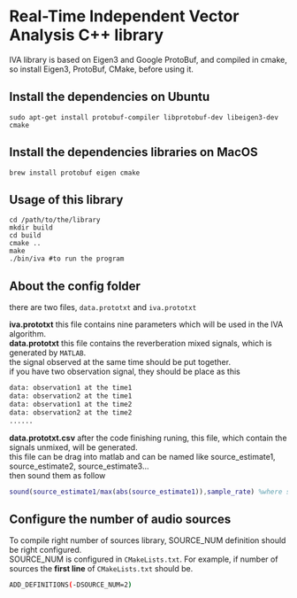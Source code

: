 Real-Time Independent Vector Analysis C++ library
===
IVA library is based on Eigen3 and Google ProtoBuf, and compiled in cmake, so install Eigen3, ProtoBuf, CMake, before using it.<br>

Install the dependencies on Ubuntu
----
```shell
sudo apt-get install protobuf-compiler libprotobuf-dev libeigen3-dev cmake
```


Install the dependencies libraries on MacOS
----
```shell
brew install protobuf eigen cmake
```


Usage of this library
----
```shell
cd /path/to/the/library
mkdir build
cd build
cmake ..
make
./bin/iva #to run the program
```
About the config folder
------
there are two files, `data.prototxt` and `iva.prototxt`<br>

**iva.prototxt**
this file contains nine parameters which will be used in the IVA algorithm. <br>
**data.prototxt**
this file contains the reverberation mixed signals, which is generated by `MATLAB`.<br>
the signal observed at the same time should be put together.<br>
if you have two observation signal, they should be place as this
```bash
data: observation1 at the time1
data: observation2 at the time1
data: observation1 at the time2
data: observation2 at the time2
......
```
**data.prototxt.csv**
after the code finishing runing, this file, which contain the signals unmixed, will be generated.<br>
this file can be drag into matlab and can be named like source_estimate1, source_estimate2, source_estimate3...<br>
then sound them as follow

```matlab
sound(source_estimate1/max(abs(source_estimate1)),sample_rate) %where sample_rate is the sample rate of the source signal.
```

Configure the number of audio sources
------
To compile right number of sources library, SOURCE_NUM definition should be right configured.<br>
SOURCE_NUM is configured in `CMakeLists.txt`.
For example, if number of sources the **first line** of `CMakeLists.txt` should be.
```bash
ADD_DEFINITIONS(-DSOURCE_NUM=2)
```



